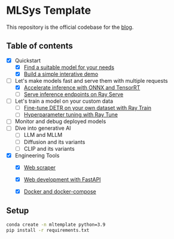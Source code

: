 # MLSys Template
This repository is the official codebase for the [blog](https://jason-cs18.github.io/ml-engineering/ml_engineer.html).

## Table of contents
- [x] Quickstart
    - [x] [Find a suitable model for your needs](https://jason-cs18.github.io/ml-engineering/model_selection.html)
    - [x] [Build a simple interative demo](https://jason-cs18.github.io/ml-engineering/web_demo.html)
- [ ] Let's make models fast and serve them with multiple requests
    - [x] [Accelerate inference with ONNX and TensorRT](https://jason-cs18.github.io/ml-engineering/inference_engine.html)
    - [ ] [Serve inference endpoints on Ray Serve](https://jason-cs18.github.io/ml-engineering/inference_server.html)
- [ ] Let's train a model on your custom data
    - [ ] [Fine-tune DETR on your own dataset with Ray Train](https://jason-cs18.github.io/ml-engineering/detr_train.html)
    - [ ] [Hyperparameter tuning with Ray Tune](https://jason-cs18.github.io/ml-engineering/detr_tune.html)
- [ ] Monitor and debug deployed models
- [ ] Dive into generative AI
    - [ ] LLM and MLLM
    - [ ] Diffusion and its variants
    - [ ] CLIP and its variants
- [x] Engineering Tools
    - [x] [Web scraper](https://jason-cs18.github.io/ml-engineering/web_scraper.html)
    - [x] [Web development with FastAPI](https://jason-cs18.github.io/ml-engineering/fastapi.html)
    - [x] [Docker and docker-compose](https://jason-cs18.github.io/ml-engineering/docker.html)


## Setup
```bash
conda create -n mltemplate python=3.9
pip install -r requirements.txt
```